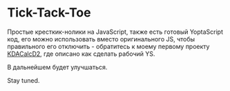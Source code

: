 # Tick-Tack-Toe
Простые кресткик-нолики на JavaScript, также есть готовый YoptaScript код, его можно использовать вместо оригинального JS, чтобы правильного его отключить - обратитесь к моему первому проекту [KDACalcD2](https://github.com/Erghel/KDACalcForD2), где описано как сделать рабочий YS. 

В дальнейшем будет улучшаться. 

Stay tuned.
